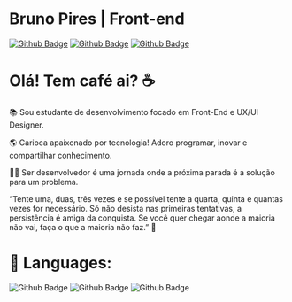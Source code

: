 # Bruno Pires | Front-end

[![Github Badge](https://img.shields.io/badge/-nobrupsiq-226d3b?style=flat-square&logo=Github&logoColor=white&link=https://github.com/bpirescode)](https://github.com/nobrupsiq)
[![Github Badge](https://img.shields.io/badge/@brunsiq-226d3b?style=flat-square&logo=instagram&logoColor=white&link=https://instragram.com/brunsiq)](https://instragram.com/brunsiq)
[![Github Badge](https://img.shields.io/badge/-bpires.siqueira@gmail.com-226d3b?style=square&logo=gmail&logoColor=white&link=https://gmail.com)](https://gmail.com)

# Olá! Tem café ai? :coffee:

:books: Sou estudante de desenvolvimento focado em Front-End e UX/UI Designer.

:earth_americas: Carioca apaixonado por tecnologia! Adoro programar, inovar e compartilhar conhecimento.

:technologist: Ser desenvolvedor é uma jornada onde a próxima parada é a solução para um problema.

“Tente uma, duas, três vezes e se possível tente a quarta, quinta e quantas vezes
for necessário. Só não desista nas primeiras tentativas, a persistência é amiga da conquista. Se você quer chegar aonde a maioria não vai, faça o que a maioria não faz.” :thought_balloon:

# :pushpin: Languages:

![Github Badge](https://img.shields.io/badge/HTML5-E34F26?style=for-the-badge&logo=html5&logoColor=white)
![Github Badge](https://img.shields.io/badge/CSS3-1572B6?style=for-the-badge&logo=css3&logoColor=white)
![Github Badge](https://img.shields.io/badge/JavaScript-F7DF1E?style=for-the-badge&logo=javascript&logoColor=black)
